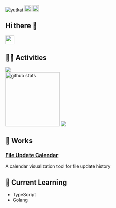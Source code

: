 
<p align="left">
  <a href="https://github.com/kpab">
    <img src="https://komarev.com/ghpvc/?username=kpab" alt="yutkat" />
  </a>
  <a href="http://qiita.com/pani_py">
    <img height="20" src="https://qiita-badge.apiapi.app/s/pani_py/posts.svg" />
  </a>
  <//qiita.com/yutkat">
    <img height="20" src="https://qiita-badge.apiapi.app/s/pani_py/contributions.svg" />
  </a>
</p>


## Hi there 👋
<img src="https://media0.giphy.com/media/v1.Y2lkPTc5MGI3NjExZjNnMXJkN25rMzByODA5NGhsaTV2YzliN25vY3AxaGNkdnEwMnpvcyZlcD12MV9pbnRlcm5hbF9naWZfYnlfaWQmY3Q9Zw/FLV8sMRwQu2AqjWb1Q/giphy.gif" width="28">



## 🏃‍♀️ Activities
<img src="https://github-profile-summary-cards.vercel.app/api/cards/profile-details?username=kpab&theme=gruvbox">
<div align="left"> 
  <img alt="github stats" height="170px" src="https://github-readme-stats.vercel.app/api/top-langs/?username=kpab&theme=vue-dark&layout=compact" />
  <img src="https://github-profile-trophy.vercel.app/?username=kpab&theme=dark_lover&rank=-C,-B,-?">
</div>

## 🚀 Works
### [File Update Calendar](https://kpab.github.io/file-update-calendar-site/)
A calendar visualization tool for file update history


## 🌱 Current Learning
- TypeScript
- Golang
